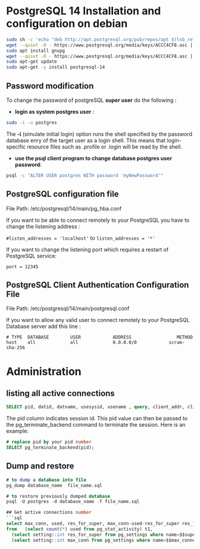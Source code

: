 # PostgreSQL 14 Installation and configuration on debian
```bash
sudo sh -c 'echo "deb http://apt.postgresql.org/pub/repos/apt $(lsb_release -cs)-pgdg main" > /etc/apt/sources.list.d/pgdg.list'
wget --quiet -O - https://www.postgresql.org/media/keys/ACCC4CF8.asc | sudo apt-key add -
sudo apt install gnupg
wget --quiet -O - https://www.postgresql.org/media/keys/ACCC4CF8.asc | sudo apt-key add -
sudo apt-get update
sudo apt-get -y install postgresql-14
```
## Password modification
To change the password of postgreSQL **super user** do the following :
- **login as system postgres user** : 
```bash
sudo -i -u postgres
```

The **-i** (simulate initial login) option runs the shell specified by the password database enry of the target user as a login shell.  This means that login-specific resource files such as .profile or .login will be read by the shell.

- **use the psql client program to change database postgres user password**: 
```bash
psql -c "ALTER USER postgres WITH password 'myNewPassword'"
```
## PostgreSQL configuration file
File Path: /etc/postgresql/14/main/pg_hba.conf

If you want to be able to connect remotely to your PostgreSQL you have to change the listening address :

```#listen_addresses = 'localhost'``` to ```listen_addresses = '*'```

If you want to change the listening port which requires a restart of PostgreSQL service:
```
port = 12345
```
## PostgreSQL Client Authentication Configuration File
File Path: /etc/postgresql/14/main/postgresql.conf

If you want to allow any valid user to connect remotely to your PostgreSQL Database server add this line :

```
# TYPE  DATABASE        USER            ADDRESS                 METHOD
host    all             all             0.0.0.0/0            scram-sha-256
```
# Administration
## listing all active connections
```sql
SELECT pid, datid, datname, usesysid, usename , query, client_addr, client_port, query_start, backend_start, wait_event, xact_start, state FROM pg_catalog.pg_stat_activity
```

The pid column indicates session id. This pid value can then be passed to the pg_terminate_backend command to terminate the session. Here is an example:
```sql
# replace pid by your pid number
SELECT pg_terminate_backend(pid);
```
## Dump and restore

```sql
# to dump a database into file
pg_dump database_name  file_name.sql
```

```sql
# to restore previously dumped database
psql -U postgres -d database_name -f file_name.sql

## Get active connections number
```sql
select max_conn, used, res_for_super, max_conn-used-res_for_super res_for_normal 
from   (select count(*) used from pg_stat_activity) t1,
  (select setting::int res_for_super from pg_settings where name=$$superuser_reserved_connections$$) t2,
  (select setting::int max_conn from pg_settings where name=$$max_connections$$) t3
```
